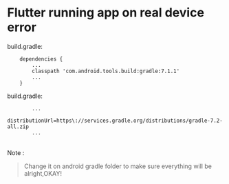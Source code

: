 # Flutter running app on real device error
build.gradle:
```
    dependencies {
        ...
        classpath 'com.android.tools.build:gradle:7.1.1'
        ...
    }
```
build.gradle:
```
        ...
        distributionUrl=https\://services.gradle.org/distributions/gradle-7.2-all.zip
        ...
```
<br>
Note :

> Change it on android gradle folder to make sure everything will be alright,OKAY!
